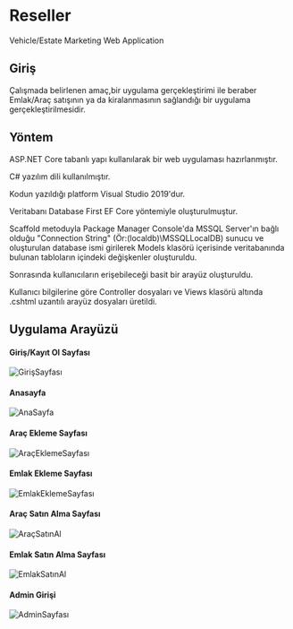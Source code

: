 # Reseller
Vehicle/Estate Marketing Web Application

## Giriş
Çalışmada belirlenen amaç,bir uygulama gerçekleştirimi ile beraber Emlak/Araç satışının ya da kiralanmasının sağlandığı bir uygulama gerçekleştirilmesidir.

## Yöntem
ASP.NET Core tabanlı yapı kullanılarak bir web uygulaması hazırlanmıştır.

C# yazılım dili kullanılmıştır.

Kodun yazıldığı platform Visual Studio 2019'dur.

Veritabanı Database First EF Core yöntemiyle oluşturulmuştur.

Scaffold metoduyla Package Manager Console'da MSSQL Server'ın bağlı olduğu "Connection String" (Ör:(localdb)\MSSQLLocalDB) sunucu ve oluşturulan database ismi girilerek Models klasörü içerisinde veritabanında bulunan tabloların içindeki değişkenler oluşturuldu.

Sonrasında kullanıcıların erişebileceği basit bir arayüz oluşturuldu.

Kullanıcı bilgilerine göre Controller dosyaları ve Views klasörü altında .cshtml uzantılı arayüz dosyaları üretildi.

## Uygulama Arayüzü

#### Giriş/Kayıt Ol Sayfası

![GirişSayfası](https://user-images.githubusercontent.com/73740709/183233245-2af21107-8734-40b5-a9c2-67d6f840fe70.png)

#### Anasayfa

![AnaSayfa](https://user-images.githubusercontent.com/73740709/183233136-5617b6a7-99c4-4550-8387-846bb8f3d97a.png)

#### Araç Ekleme Sayfası

![AraçEklemeSayfası](https://user-images.githubusercontent.com/73740709/183233107-aa1dbb88-46a5-479b-beb2-97b6d3e34a19.png)

#### Emlak Ekleme Sayfası

![EmlakEklemeSayfası](https://user-images.githubusercontent.com/73740709/183233120-375ffd19-863c-451c-88b5-efe4ff6ef477.png)

#### Araç Satın Alma Sayfası

![AraçSatınAl](https://user-images.githubusercontent.com/73740709/183233150-7c01ca15-229c-46e1-b4bd-50cfcb6a983e.png)

#### Emlak Satın Alma Sayfası

![EmlakSatınAl](https://user-images.githubusercontent.com/73740709/183233168-fdca48ce-43ed-4e85-bc84-9e1699c218c4.png)

#### Admin Girişi

![AdminSayfası](https://user-images.githubusercontent.com/73740709/183233185-ed55fcff-bf4d-4860-a582-fee3ee7a59f0.png)

